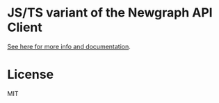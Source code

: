 # JS/TS variant of the Newgraph API Client

[See here for more info and documentation](https://github.com/Newcoin-Foundation/iosdk).

# License
MIT
